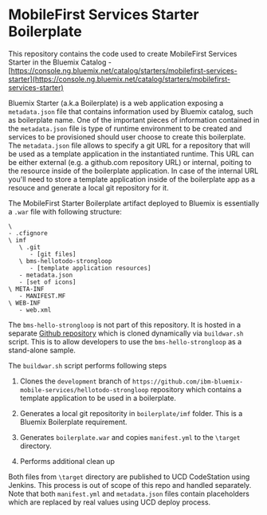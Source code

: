 # MobileFirst Services Starter Boilerplate

This repository contains the code used to create MobileFirst Services Starter in the Bluemix Catalog - [https://console.ng.bluemix.net/catalog/starters/mobilefirst-services-starter](https://console.ng.bluemix.net/catalog/starters/mobilefirst-services-starter)

Bluemix Starter (a.k.a Boilerplate) is a web application exposing a `metadata.json` file that contains information used by Bluemix catalog, such as boilerplate name. One of the important pieces of information contained in the `metadata.json` file is type of runtime environment to be created and services to be provisioned should user choose to create this boilerplate. The `metadata.json` file allows to specify a git URL for a repository that will be used as a template application in the instantiated runtime. This URL can be either external (e.g. a github.com repository URL) or internal, poiting to the resource inside of the boilerplate application. In case of the internal URL you'll need to store a template application inside of the boilerplate app as a resouce and generate a local git repository for it. 

The MobileFirst Starter Boilerplate artifact deployed to Bluemix is essentially a `.war` file with following structure:

```
\
- .cfignore
\ imf
   \ .git
      - [git files]
   \ bms-hellotodo-strongloop
      - [template application resources]
   - metadata.json
   - [set of icons]
\ META-INF
   - MANIFEST.MF
\ WEB-INF
   - web.xml

```

The `bms-hello-strongloop` is not part of this repository. It is hosted in a separate [Github repository](https://github.com/ibm-bluemix-mobile-services/hellotodo-strongloop) which is cloned dynamically via `buildwar.sh` script. This is to allow developers to use the `bms-hello-strongloop` as a stand-alone sample.

The `buildwar.sh` script performs following steps

1. Clones the `development` branch of `https://github.com/ibm-bluemix-mobile-services/hellotodo-strongloop` repository which contains a template application to be used in a boilerplate. 

2. Generates a local git repositority in `boilerplate/imf` folder. This is a Bluemix Boilerplate requirement. 

3. Generates `boilerplate.war` and copies `manifest.yml` to the `\target` directory.

4. Performs additional clean up 

Both files from `\target` directory are published to UCD CodeStation using Jenkins. This process is out of scope of this repo and handled separately. Note that both `manifest.yml` and `metadata.json` files contain placeholders which are replaced by real values using UCD deploy process. 

